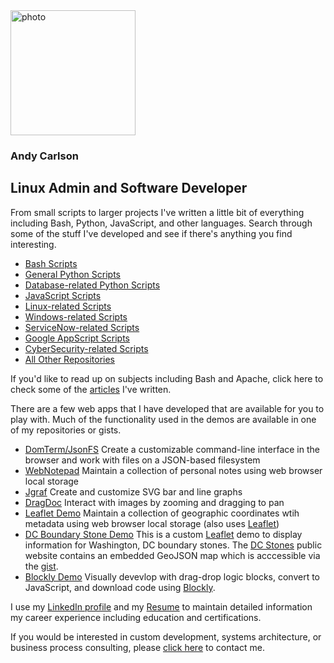 <img src="https://media.licdn.com/dms/image/C4E03AQGhoWHrnTtoGQ/profile-displayphoto-shrink_800_800/0/1569264468559?e=2147483647&v=beta&t=SCc5mVeBofS8XNsxSA2g9BQNBRN_ifXdrybRdsTB7C0" alt="photo" width="200"/>  

### Andy Carlson  
## Linux Admin and Software Developer  
  
From small scripts to larger projects I've written a little bit of everything including Bash, Python, JavaScript, and other languages.  Search through some of the stuff I've developed and see if there's anything you find interesting.  
* [Bash Scripts][bash script url]
* [General Python Scripts][python script url]
* [Database-related Python Scripts][python db script url]
* [JavaScript Scripts][js script url]
* [Linux-related Scripts][linux script url]
* [Windows-related Scripts][windows script url]
* [ServiceNow-related Scripts][servicenow script url]
* [Google AppScript Scripts][google script url]
* [CyberSecurity-related Scripts][cybersec script url]
* [All Other Repositories][repositories url]

If you'd like to read up on subjects including Bash and Apache, click here to check some of the [articles][article url] I've written. 
  
There are a few web apps that I have developed that are available for you to play with. Much of the functionality used in the demos are available in one of my repositories or gists.  
  
* [DomTerm/JsonFS][domterm url]  Create a customizable command-line interface in the browser and work with files on a JSON-based filesystem  
* [WebNotepad][webnote url]  Maintain a collection of personal notes using web browser local storage
* [Jgraf][jgraf url]  Create and customize SVG bar and line graphs
* [DragDoc][dragdoc url]  Interact with images by zooming and dragging to pan
* [Leaflet Demo][leaflet demo url] Maintain a collection of geographic coordinates wtih metadata using web browser local storage (also uses [Leaflet][leaflet url])
* [DC Boundary Stone Demo][leaflet dc demo url] This is a custom [Leaflet][leaflet url] demo to display information for Washington, DC boundary stones.  The [DC Stones][dc stones public url] public website contains an embedded GeoJSON map which is acccessible via the [gist][dc stones geojson url].
* [Blockly Demo][blockly demo url]  Visually devevlop with drag-drop logic blocks, convert to JavaScript, and download code using [Blockly][blockly url].
  
I use my [LinkedIn profile][linkedin profile] and my [Resume][resume url] to maintain detailed information my career experience including education and certifications.  
  
If you would be interested in custom development, systems architecture, or business process consulting, please [click here][contact url] to contact me.  
  
<!--
Join the group discussion on    
[<img src="https://raw.githubusercontent.com/bng44270/bng44270/main/images/discord-logo-blue.png">][discord url]
-->
[discord url]:  https://discord.gg/pcXZhGEX
[article url]:  https://github.com/bng44270/bng44270/blob/main/articles.md
[webnote url]:  https://bng44270.github.io/notepad.html
[jgraf url]:  https://bng44270.github.io/jgraf.html
[dragdoc url]:  https://bng44270.github.io/dragdoc.html
[leaflet demo url]:  https://bng44270.github.io/map.html
[leaflet url]:  https://leafletjs.com/
[leaflet dc demo url]:  https://bng44270.github.io/dcstones-map.html
[mermaid demo url]:  https://bng44270.github.io/mermaid.html
[mermaid url]:  https://mermaid-js.github.io/
[blockly demo url]:  https://bng44270.github.io/blockly-demo/
[blockly url]:  https://github.com/google/blockly
[domterm url]:  https://bng44270.github.io/term.html
[repositories url]:  https://github.com/bng44270?tab=repositories
[bash script url]:  https://github.com/bng44270/bash-utils
[python script url]:  https://github.com/bng44270/py-utils
[js script url]:  https://github.com/bng44270/js-tools
[linux script url]:  https://github.com/bng44270/linux-code/
[windows script url]:  https://github.com/bng44270/windows-code
[servicenow script url]:  https://github.com/bng44270/servicenow-scripts
[python db script url]:  https://github.com/bng44270/pydb-utils
[google script url]:  https://github.com/bng44270/google-script
[cybersec script url]:  https://github.com/bng44270/cs-utils
[portfolio website]: https://bng44270.github.io
[linkedin profile]: http://linkedin.com/in/carlsonandy/
[gist url]: https://gists.github.com/bng44270
[gist url adv]: https://gist.github.com/search?o=desc&q=user%3Abng44270&s=updated
[resume url]:  https://docs.google.com/document/d/e/2PACX-1vSoRwcAgYd3tlPCNDlq2v9v74nlZL7D0tPa5ytAzuOmAZOVUYrNMa5HjZVJD5f982j4f50JiL3aEEHb/pub
[contact url]:  https://docs.google.com/forms/d/e/1FAIpQLSfuxbMXOtV1VGJnGxdM0lwCf-X5tPtiatg-1ZEHArKzLR8sgA/viewform
[dc stones public url]: https://dcstones.org/
[dc stones geojson url]:  https://gist.github.com/bng44270/c4de6eacce51cf1cdd3c07cdd1fb99d3
<!--
**bng44270/bng44270** is a ✨ _special_ ✨ repository because its `README.md` (this file) appears on your GitHub profile.

Here are some ideas to get you started:

- 🔭 I’m currently working on ...
- 🌱 I’m currently learning ...
- 👯 I’m looking to collaborate on ...
- 🤔 I’m looking for help with ...
- 💬 Ask me about ...
- 📫 How to reach me: ...
- 😄 Pronouns: ...
- ⚡ Fun fact: ...
-->

